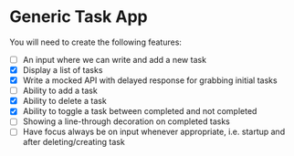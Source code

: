 # Generic Task App

You will need to create the following features:

-   [ ] An input where we can write and add a new task
-   [x] Display a list of tasks
-   [x] Write a mocked API with delayed response for grabbing initial tasks
-   [ ] Ability to add a task
-   [x] Ability to delete a task
-   [x] Ability to toggle a task between completed and not completed
-   [ ] Showing a line-through decoration on completed tasks
-   [ ] Have focus always be on input whenever appropriate, i.e. startup and after deleting/creating task
